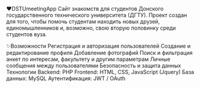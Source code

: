 ❤️DSTUmeetingApp
Сайт знакомств для студентов Донского государственного технического университета (ДГТУ). Проект создан для того, чтобы помочь студентам находить новых друзей, единомышленников и, возможно, свою вторую половинку среди студентов вуза.

✨Возможности
Регистрация и авторизация пользователей
Создание и редактирование профиля
Добавление фотографий
Поиск и фильтрация анкет по интересам, факультету и другим параметрам
Личные сообщения между пользователями
Безопасность и защита данных
Технологии
Backend: PHP
Frontend: HTML, CSS, JavaScript (Jquery)
База данных: MySQL
Аутентификация: JWT / OAuth 

